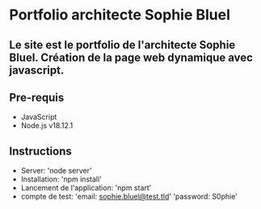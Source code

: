 ﻿# Portfolio architecte Sophie Bluel
## Le site est le portfolio de l'architecte Sophie Bluel. Création de la page web dynamique avec javascript.
##  Pre-requis
- JavaScript
- Node.js v18.12.1
## Instructions
- Server: 
	'node server'
- Installation: 
	'npm install'
- Lancement de l'application: 
	'npm start'
- compte de test: 
	'email: sophie.bluel@test.tld'
	'password: S0phie'

